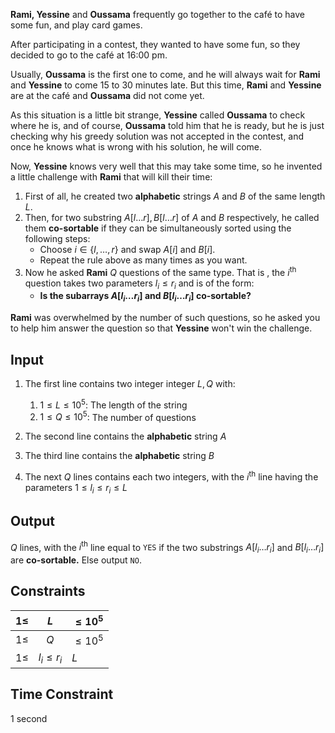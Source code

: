 **Rami, Yessine** and **Oussama** frequently go together to the café to have some fun, and play card games.

After participating in a contest, they wanted to have some fun, so they decided to go to the café at $\text{16:00 pm}.$

Usually, **Oussama** is the first one to come, and he will always wait for **Rami** and **Yessine** to come $15$ to $30$ minutes late. But this time, **Rami** and **Yessine** are at the café and **Oussama** did not come yet.

As this situation is a little bit strange, **Yessine** called **Oussama** to check where he is, and of course, **Oussama** told him that he is ready, but he is just checking why his greedy solution was not accepted in the contest, and once he knows what is wrong with his solution, he will come.

Now, **Yessine** knows very well that this may take some time, so he invented a little challenge with **Rami** that will kill their time:

1. First of all, he created two **alphabetic** strings  $A$ and $B$ of the same length $L$.
2. Then, for two substring $A[l\dots r],B[l\dots r]$ of $A$ and $B$ respectively, he called them **co-sortable** if they can be simultaneously sorted using the following steps:
   - Choose $i\in\{l,\dots ,r\}$ and swap $A[i]$ and $B[i].$
   - Repeat the rule above as many times as you want.
3. Now he asked **Rami** $Q$ questions of the same type. That is , the $i^\text{th}$ question takes two parameters $l_i \leq r_i$ and is of the form:
   * **Is the subarrays $A[l_i\dots r_i]$ and $B[l_i\dots r_i]$  co-sortable?**

**Rami** was overwhelmed by the number of such questions, so he asked you to help him answer the question so that **Yessine** won't win the challenge.

## Input

1. The first line contains two integer integer $L,Q$ with: 
   1. $1\leq L\leq 10^5:$ The length of the string
   2. $1\leq Q \leq 10^5:$ The number of questions 

2. The second line contains the **alphabetic** string $A$
3. The third line contains the **alphabetic** string $B$
4. The next $Q$ lines contains each two integers, with the $i^\text{th}$ line having the parameters  $1\leq l_i\leq r_i \leq L$ 

## Output

$Q$ lines, with the $i^\text{th}$ line equal to $\texttt{YES}$ if the two substrings $A[l_i\dots r_i]$ and $B[l_i\dots r_i]$ are **co-sortable.** Else output $\texttt{NO}.$

## Constraints

| $1\leq$ |      $L$      | $\leq 10^5$ |
| ------: | :-----------: | ----------- |
| $1\leq$ |      $Q$      | $\leq 10^5$ |
| $1\leq$ | $l_i\leq r_i$ | $L$         |

## Time Constraint

$1$ second